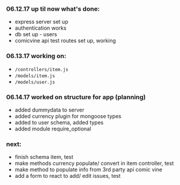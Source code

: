### 06.12.17 up til now what's done:
* express server set up
* authentication works
* db set up - users
* comicvine api test routes set up, working

### 06.13.17 working on:
* `/controllers/item.js`
* `/models/item.js`
* `/models/user.js`


### 06.14.17 worked on structure for app (planning)
* added dummydata to server
* added currency plugin for mongoose types
* added to user schema, added types
* added module require_optional

### next:

* finish schema item, test
* make methods currency populate/ convert in item controller, test
* make method to populate info from 3rd party api comic vine
* add a form to react to add/ edit issues, test
